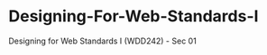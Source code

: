 Designing-For-Web-Standards-I
=============================

Designing for Web Standards I (WDD242) - Sec 01
